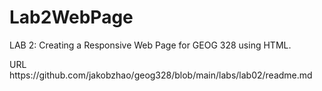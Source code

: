 # Lab2WebPage
LAB 2: Creating a Responsive Web Page for GEOG 328 using HTML.

<?xml version="1.0" encoding="UTF-8"?>
<!DOCTYPE plist PUBLIC "-//Apple//DTD PLIST 1.0//EN" "http://www.apple.com/DTDs/PropertyList-1.0.dtd">
<plist version="1.0">
<dict>
	<key>URL</key>
	<string>https://github.com/jakobzhao/geog328/blob/main/labs/lab02/readme.md</string>
</dict>
</plist>